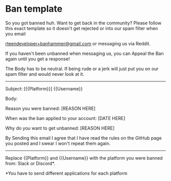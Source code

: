 # Ban template
So you got banned huh. Want to get back in the community? Please follow this exact template so it doesn't get rejected or into our spam filter when you email 

rteendeveloper+banhammer@gmail.com or messaging us via  Reddit.

If you haven't been unbanned when messaging us, you can Appeal the Ban again until you get a response!

The Body has to be neutral. If being rude or a jerk will just put you on our spam filter and would never look at it.

---

Subject: [{{Platform}}] {{Username}}

Body:

Reason you were banned: [REASON HERE]

When was the ban applied to your account: [DATE HERE]

Why do you want to get unbanned:  [REASON HERE]

By Sending this email I agree that I have read the rules on the GitHub page you posted and I swear I won't repeat them again.

---

Replace {{Platform}} and {{Username}} with the platform you were banned from:  Slack or Discord*.


*You have to send different applications for each platform
